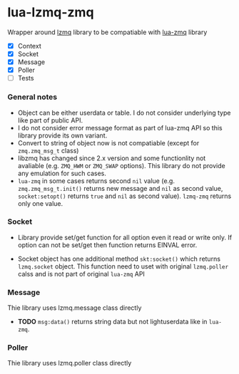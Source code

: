 # lua-lzmq-zmq
Wrapper around [lzmq](https://github.com/zeromq/lzmq) library to be compatiable with [lua-zmq](https://github.com/Neopallium/lua-zmq) library

 * [x] Context
 * [x] Socket
 * [x] Message
 * [x] Poller
 * [ ] Tests

### General notes
* Object can be either userdata or table. I do not consider underlying type like part of public API.
* I do not consider error message format as part of lua-zmq API so this library provide its own variant.
* Convert to string of object now is not compatiable (except for `zmq.zmq_msg_t` class)
* libzmq has changed since 2.x version and some functionlity not avaliable (e.g. `ZMQ_HWM` or `ZMQ_SWAP` options).
This library do not provide any emulation for such cases.
* `lua-zmq` in some cases returns second `nil` value (e.g. `zmq.zmq_msg_t.init()` returns new message and `nil`
as second value, `socket:setopt()` returns `true` and `nil` as second value). `lzmq-zmq` returns only one value.

### Socket
* Library provide set/get function for all option even it read or write only.
If option can not be set/get then function returns EINVAL error.

* Socket object has one additional method `skt:socket()` which returns `lzmq.socket` object.
This function need to uset with original `lzmq.poller` calss and is not part of original `lua-zmq` API

### Message
Thie library uses lzmq.message class directly
* **TODO** `msg:data()` returns string data but not lightuserdata like in `lua-zmq`.

### Poller
Thie library uses lzmq.poller class directly
